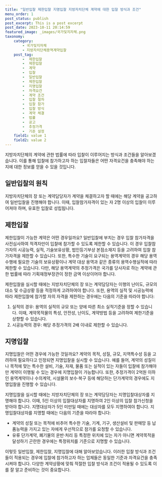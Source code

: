 ```yaml
---
title: "일반입찰 제한입찰 지명입찰 지방자치단체 계약에 대한 입찰 방식과 조건"
menu_order: 1
post_status: publish
post_excerpt: This is a post excerpt
post_date: 2023-10-11 20:14:59
featured_image: _images/국가및지자체.png
taxonomy:
    category:
        - 국가및지자체
        - 지방자치단체용역계약입찰
    post_tag:
        -  제한입찰
        -  제한입찰
        -  계약
        -  입찰
        -  일반입찰
        -  제한입찰
        -  지명입찰
        -  자격요건
        -  계약 조건
        -  입찰 절차
        -  입찰 참가
        -  입찰 방식
        -  계약 체결
        -  법률
        -  공고
        -  추정가격
        -  기준 설정
    field1: value 1
    field2: value 2
---
```



지방자치단체의 계약에 관한 법률에 따라 입찰이 이루어지는 방식과 조건들을 알아보겠습니다. 이를 통해 입찰에 참가하고자 하는 입찰자들은 어떤 자격요건을 충족해야 하는지에 대한 정보를 얻을 수 있을 것입니다.

## 일반입찰의 원칙

지방자치단체의 장 또는 계약담당자가 계약을 체결하고자 할 때에는 해당 계약을 공고하여 일반입찰을 진행해야 합니다. 이때, 입찰참가자격이 있는 자 2명 이상의 입찰이 이루어져야 하며, 유효한 입찰로 성립됩니다.

## 제한입찰

제한입찰이 가능한 계약은 어떤 경우일까요? 일반입찰에 부치는 경우 입찰 참가자격을 사전심사하여 적격자만이 입찰에 참가할 수 있도록 제한할 수 있습니다. 이 경우 입찰참가자의 시공능력, 실적, 기술보유상황, 법인등기부상 본점소재지 등을 고려하여 입찰 참가자격을 제한할 수 있습니다. 또한, 특수한 기술이 요구되는 용역계약의 경우 해당 용역수행에 필요한 기술의 보유상황이나 계약 대상 용역과 같은 종류의 용역수행실적에 따라 제한할 수 있습니다. 다만, 해당 용역계약의 추정가격은 국가를 당사자로 하는 계약에 관한 법률에 따라 기획재정부장관이 정한 금액 이상이어야 합니다.

제한입찰을 실시할 때에는 지방자치단체의 장 또는 계약담당자는 이행의 난이도, 규모의 대소 및 수급상황 등을 적정하게 고려하여야 합니다. 또한, 용역의 실적 및 시공능력에 따라 제한입찰에 참가할 자의 자격을 제한하는 경우에는 다음의 기준을 따라야 합니다:
1. 실적의 경우: 용역의 실적의 규모 또는 양에 따른 최소 실적기준을 정할 수 있습니다. 이때, 계약목적물의 특성, 안전성, 난이도, 계약방법 등을 고려하여 제한기준을 상향할 수 있습니다.
2. 시공능력의 경우: 해당 추정가격의 2배 이내로 제한할 수 있습니다.

## 지명입찰

지명입찰은 어떤 경우에 가능한 것일까요? 계약의 목적, 성질, 규모, 지역특수성 등을 고려하여 필요하다고 인정되면 지명입찰을 실시할 수 있습니다. 예를 들어, 계약의 성질이나 목적에 맞는 특수한 설비, 기술, 자재, 물품 또는 실적이 있는 자들이 입찰에 참가해야만 계약이 이행될 수 있는 경우에 지명입찰이 가능합니다. 또한, 추정가격이 2억원 이하인 용역계약이나 수의계약, 시설물의 보수·복구 등에 해당하는 단가계약의 경우에도 지명입찰을 진행할 수 있습니다.

지명입찰을 실시할 때에는 지방자치단체의 장 또는 계약담당자는 지명입찰대상자를 지명해야 합니다. 이때, 5인 이상의 입찰대상자를 지명하여 2인 이상의 입찰 참가신청을 받아야 합니다. 지명대상자가 5인 미만일 때에는 대상자를 모두 지명하여야 합니다. 지명입찰대상자를 지명할 때에는 다음의 기준을 따라야 합니다:
- 계약의 성질 또는 목적에 비추어 특수한 기술, 기계, 기구, 생산설비 및 판매망 등 납품능력을 가지고 있는 자에게 우선적으로 참가를 요청할 수 있습니다.
- 유류 단가계약, 폐기물의 운반·처리 등 특정한 위치에 있는 자가 아니면 계약목적을 달성하기 곤란한 경우에는 특정위치를 기준으로 지명할 수 있습니다.

이렇듯 일반입찰, 제한입찰, 지명입찰에 대해 알아보았습니다. 이러한 입찰 방식과 조건들이 적용되는 경우에 입찰에 참가하고자 하는 업체들은 동일한 기준과 자격요건을 충족시켜야 합니다. 다양한 계약상황에 맞춰 적절한 입찰 방식과 조건이 적용될 수 있도록 이를 잘 알고 준비하는 것이 중요합니다.
